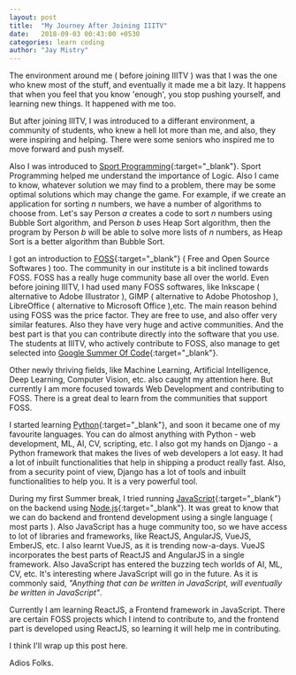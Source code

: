 ```yaml
---
layout: post
title:  "My Journey After Joining IIITV"
date:   2018-09-03 00:43:00 +0530
categories: learn coding
author: "Jay Mistry"
---
```


The environment around me ( before joining IIITV ) was that I was the one who knew most of the stuff, and eventually it made me a bit lazy. It happens that when you feel that you know 'enough', you stop pushing yourself, and learning new things. It happened with me too.

But after joining IIITV, I was introduced to a differant environment, a community of students, who knew a hell lot more than me, and also, they were inspiring and helping. There were some seniors who inspired me to move forward and push myself.

Also I was introduced to [Sport Programming](https://en.wikipedia.org/wiki/Competitive_programming){:target="_blank"}. Sport Programming helped me understand the importance of Logic. Also I came to know, whatever solution we may find to a problem, there may be some optimal solutions which may change the game. For example, if we create an application for sorting <i>n</i> numbers, we have a number of algorithms to choose from. Let's say Person <i>a</i> creates a code to sort <i>n</i> numbers using Bubble Sort algorithm, and Person <i>b</i> uses Heap Sort algorithm, then the program by Person <i>b</i> will be able to solve more lists of <i>n</i> numbers, as Heap Sort is a better algorithm than Bubble Sort. 

I got an introduction to [FOSS](https://en.wikipedia.org/wiki/Free_and_open-source_software){:target="_blank"} ( Free and Open Source Softwares ) too. The community in our institute is a bit inclined towards FOSS. FOSS has a really huge community base all over the world. Even before joining IIITV, I had used many FOSS softwares, like Inkscape ( alternative to Adobe Illustrator ), GIMP ( alternative to Adobe Photoshop ), LibreOffice ( alternative to Microsoft Office ),etc. The main reason behind using FOSS was the price factor. They are free to use, and also offer very similar features. Also they have very huge and active communities. And the best part is that you can contribute directly into the software that you use. The students at IIITV, who actively contribute to FOSS, also manage to get selected into [Google Summer Of Code](https://summerofcode.withgoogle.com/){:target="_blank"}.

Other newly thriving fields, like Machine Learning, Artificial Intelligence, Deep Learning, Computer Vision, etc. also caught my attention here. But currently I am more focused towards Web Development and contributing to FOSS. There is a great deal to learn from the communities that support FOSS. 

I started learning [Python](https://en.wikipedia.org/wiki/Python_(programming_language)){:target="_blank"}, and soon it became one of my favourite languages. You can do almost anything with Python - web development, ML, AI, CV, scripting, etc. I also got my hands on Django - a Python framework that makes the lives of web developers a lot easy. It had a lot of inbuilt functionalities that help in shipping a product really fast. Also, from a security point of view, Django has a lot of tools and inbuilt functionalities to help you. It is a very powerful tool.

During my first Summer break, I tried running [JavaScript](https://en.wikipedia.org/wiki/Javascript){:target="_blank"} on the backend using [Node.js](https://en.wikipedia.org/wiki/Node.js){:target="_blank"}. It was great to know that we can do backend and frontend development using a single language ( most parts ). Also JavaScript has a huge community too, so we have access to lot of libraries and frameworks, like ReactJS, AngularJS, VueJS, EmberJS, etc. I also learnt VueJS, as it is trending now-a-days. VueJS incorporates the best parts of ReactJS and AngularJS in a single framework. Also JavaScript has entered the buzzing tech worlds of AI, ML, CV, etc. It's interesting where JavaScript will go in the future. As it is commonly said, <i>"Anything that can be written in JavaScript, will eventually be written in JavaScript"</i>.

Currently I am learning ReactJS, a Frontend framework in JavaScript. There are certain FOSS projects which I intend to contribute to, and the frontend part is developed using ReactJS, so learning it will help me in contributing.

I think I'll wrap up this post here.

Adios Folks.